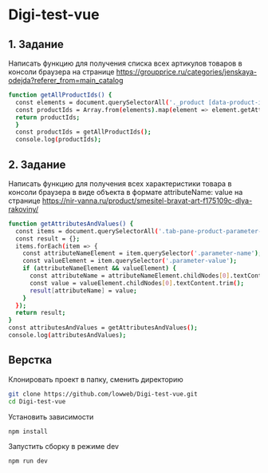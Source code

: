 # Digi-test-vue

## 1. Задание
Написать функцию для получения списка всех артикулов товаров в консоли браузера на странице https://groupprice.ru/categories/jenskaya-odejda?referer_from=main_catalog

```sh
function getAllProductIds() {
  const elements = document.querySelectorAll('._product [data-product-id]');
  const productIds = Array.from(elements).map(element => element.getAttribute('data-product-id'));
  return productIds;
  }
  const productIds = getAllProductIds();
  console.log(productIds);
```

## 2. Задание
Написать функцию для получения всех характеристики товара в консоли браузера в виде объекта в формате attributeName: value на странице https://nir-vanna.ru/product/smesitel-bravat-art-f175109c-dlya-rakoviny/

```sh
function getAttributesAndValues() {
  const items = document.querySelectorAll('.tab-pane-product-parameter-item');
  const result = {};
  items.forEach(item => {
    const attributeNameElement = item.querySelector('.parameter-name');
    const valueElement = item.querySelector('.parameter-value');
    if (attributeNameElement && valueElement) {
      const attributeName = attributeNameElement.childNodes[0].textContent.trim();
      const value = valueElement.childNodes[0].textContent.trim();
      result[attributeName] = value;
    }
  });
  return result;
}
const attributesAndValues = getAttributesAndValues();
console.log(attributesAndValues);
```

## Верстка
Клонировать проект в папку, сменить директорию
```sh
git clone https://github.com/lowweb/Digi-test-vue.git
cd Digi-test-vue
```
Установить зависимости
```sh
npm install
```
Запустить сборку в режиме dev
```sh
npm run dev
```
